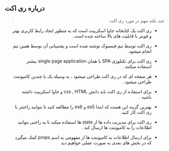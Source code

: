 ## درباره ری اکت

<div dir="rtl" align="right">

> چند نکته مهم در مورد ری اکت

- ری اکت یک کتابخانه جاوا اسکریپت است که به منظور ایجاد رابط کاربری بهتر و قویتر با قابلیت های بالا ساخته شده است .

- ری اکت توسط تیم فیسبوک نوشته شده است و پشتیبانی آن توسط همین تیم انجام میشود.
- ری اکت برای تکنلوژی SPA یا همان single page application بیشتر استفاده میکنند .
- هر صفحه ای که در ری اکت طراحی میشود ، به وسیله یک یا چندین کامپوننت طراحی میشود .
- برای استفاده از ری اکت باید دانش css , HTML و جاوا اسکریپت داشته باشید .
- بهترین گزینه این هست که ابتدا es5 و es6 را مطالعه کنید تا بتوانید راحتتر با ری اکت کار کنید.
- ری اکت برای مدیریت داده ها از state  ها استفاده میکند تا به راحتی بتوانید اطلاعات را به کامپوننت ها ارسال کند . 
- برای ارسال اطلاعات به کامپوننت ها از مفهومی به اسم props  کمک میگیرد که در بخش های بعدی به صورت عملی خواهیم دید
</div>